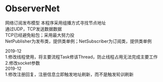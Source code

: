 # ObserverNet
网络订阅发布模型
 本程序采用组播方式寻找节点地址  
通过UDP，TCP发送数据数据  
TCP已经避免粘包；采用最大努力投  
NetPublisher为发布类，提供类单例；NetSubscriber为订阅类，提供类单例  

2019-12  
  1.修改线程使用，将主要流程Task修该Thread，防止线程占用无法完成主要工作  
  2.修改socket参数  
2019-12  
  1.修改注册回复，注册信息立即触发地址刷新，而不是触发轮训刷新  